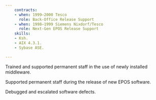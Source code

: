 ```yaml
---
    contracts:
    - when: 1999–2000 Tesco
      role: Back-Office Release Support
    - when: 1998–1999 Siemens Nixdorf/Tesco
      role: Next-Gen EPOS Release Support
    skills:
    - Ksh.
    - AIX 4.3.1.
    - Sybase ASE.

---
```


Trained and supported permanent staff in the use of newly installed middleware.

Supported permanent staff during the release of new EPOS software.

Debugged and escalated software defects.
